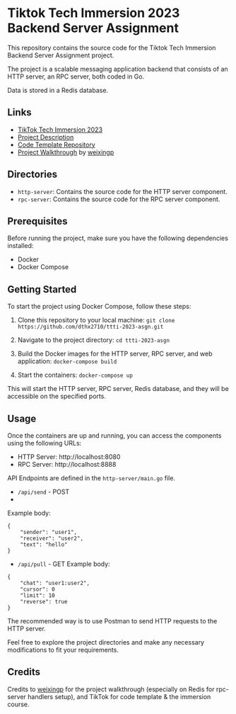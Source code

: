 # Tiktok Tech Immersion 2023 Backend Server Assignment

This repository contains the source code for the Tiktok Tech Immersion Backend Server Assignment project.

The project is a scalable messaging application backend that consists of an HTTP server, an RPC server, both coded in Go.

Data is stored in a Redis database.

## Links
- [TikTok Tech Immersion 2023](https://bytedance.sg.feishu.cn/docx/CEusdOSGHody93xCekHlbBOvgGR)
- [Project Description](https://bytedance.sg.feishu.cn/docx/P9kQdDkh5oqG37xVm5slN1Mrgle)
- [Code Template Repository](https://github.com/TikTokTechImmersion/assignment_demo_2023)
- [Project Walkthrough](https://o386706e92.larksuite.com/docx/QE9qdhCmsoiieAx6gWEuRxvWsRc) by [weixingp](https://www.linkedin.com/in/weixingp/)

## Directories

- `http-server`: Contains the source code for the HTTP server component.
- `rpc-server`: Contains the source code for the RPC server component.

## Prerequisites

Before running the project, make sure you have the following dependencies installed:

- Docker
- Docker Compose

## Getting Started

To start the project using Docker Compose, follow these steps:

1. Clone this repository to your local machine:
`git clone https://github.com/dthx2710/ttti-2023-asgn.git`

2. Navigate to the project directory:
`cd ttti-2023-asgn`


3. Build the Docker images for the HTTP server, RPC server, and web application:
`docker-compose build`


4. Start the containers:
`docker-compose up`


This will start the HTTP server, RPC server, Redis database, and they will be accessible on the specified ports.

## Usage

Once the containers are up and running, you can access the components using the following URLs:

- HTTP Server: http://localhost:8080
- RPC Server: http://localhost:8888

API Endpoints are defined in the `http-server/main.go` file.
- `/api/send` - POST
- 
Example body:
```
{
    "sender": "user1",
    "receiver": "user2",
    "text": "hello"
}
```

- `/api/pull` - GET
Example body:
```
{
    "chat": "user1:user2",
    "cursor": 0
    "limit": 10
    "reverse": true
}
```

The recommended way is to use Postman to send HTTP requests to the HTTP server.

Feel free to explore the project directories and make any necessary modifications to fit your requirements.


## Credits
Credits to [weixingp](https://www.linkedin.com/in/weixingp/) for the project walkthrough (especially on Redis for rpc-server handlers setup), and TikTok for code template & the immersion course.